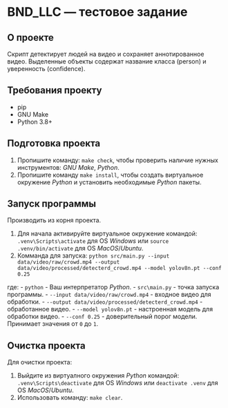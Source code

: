 # BND_LLC — тестовое задание

## О проекте

Скрипт детектирует людей на видео и сохраняет аннотированное видео.
Выделенные объекты содержат название класса (person) и уверенность (confidence).

## Требования проекту

- pip
- GNU Make
- Python 3.8+

## Подготовка проекта

1) Пропишите команду: `make check`, чтобы проверить наличие нужных инструментов: *GNU Make*, *Python*.
2) Пропишите команду `make install`, чтобы создать виртуальное окружение *Python* и установить необходимые *Python* пакеты.

## Запуск программы

Производить из корня проекта.

1) Для начала активируйте виртуальное окружение командой: `.venv\Scripts\activate` для OS *Windows* или `source .venv/bin/activate` для OS *MacOS*/*Ubuntu*.
2) Комманда для запуска: `python src/main.py --input data/video/raw/crowd.mp4 --output data/video/processed/detecterd_crowd.mp4 --model yolov8n.pt --conf 0.25`

где:
    - `python` - Ваш интерпретатор *Python*.
    - `src\main.py` - точка запуска программы.
    - `--input data/video/raw/crowd.mp4` - входное видео для обработки.
    - `--output data/video/processed/detecterd_crowd.mp4` - обработанное видео.
    - `--model yolov8n.pt` - настроенная модель для обработки видео.
    - `--conf 0.25` - доверительный порог модели. Принимает значения от `0` до `1`.

## Очистка проекта

Для очистки проекта:

1) Выйдите из виртуалного окружения *Python* командой: `.venv\Scripts\deactivate` для OS *Windows* или `deactivate .venv` для OS *MacOS*/*Ubuntu*.
2) Использовать команду: `make clear`.
